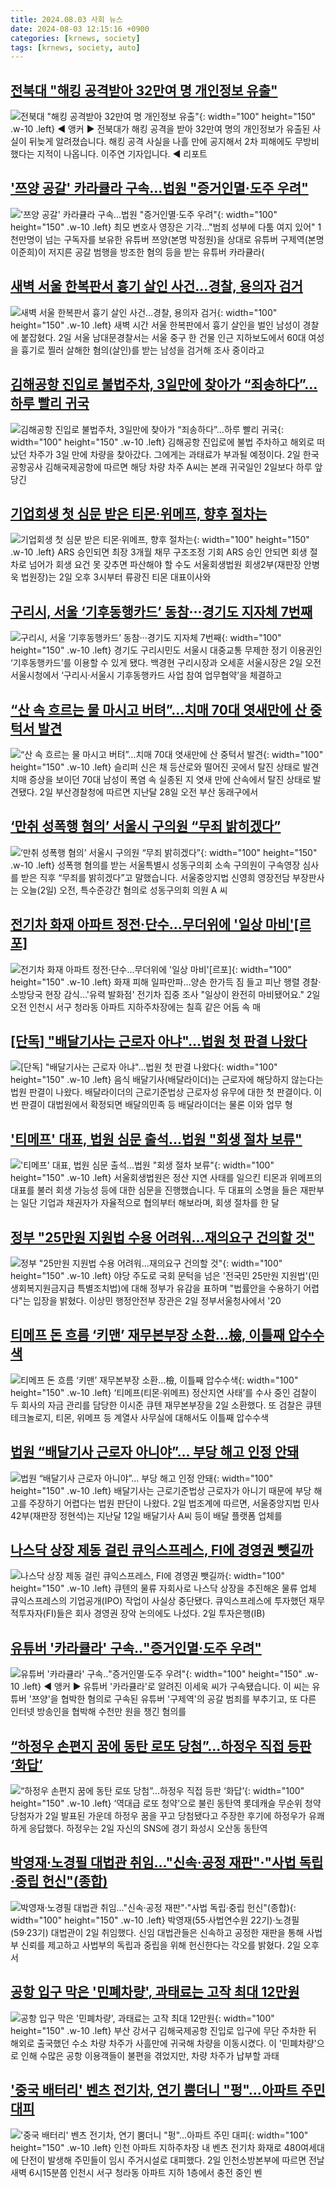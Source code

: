 ```yaml
---
title: 2024.08.03 사회 뉴스
date: 2024-08-03 12:15:16 +0900
categories: [krnews, society]
tags: [krnews, society, auto]
---
```

## [전북대 "해킹 공격받아 32만여 명 개인정보 유출"](https://n.news.naver.com/mnews/article/214/0001365109)

![전북대 "해킹 공격받아 32만여 명 개인정보 유출"](https://mimgnews.pstatic.net/image/origin/214/2024/08/02/1365109.jpg?type=nf220_150){: width="100" height="150" .w-10 .left}
◀ 앵커 ▶ 전북대가 해킹 공격을 받아 32만여 명의 개인정보가 유출된 사실이 뒤늦게 알려졌습니다. 해킹 공격 사실을 나흘 만에 공지해서 2차 피해에도 무방비 했다는 지적이 나옵니다. 이주연 기자입니다. ◀ 리포트

## ['쯔양 공갈' 카라큘라 구속…법원 "증거인멸·도주 우려"](https://n.news.naver.com/mnews/article/001/0014850634)

!['쯔양 공갈' 카라큘라 구속…법원 "증거인멸·도주 우려"](https://mimgnews.pstatic.net/image/origin/001/2024/08/02/14850634.jpg?type=nf220_150){: width="100" height="150" .w-10 .left}
최모 변호사 영장은 기각…"범죄 성부에 다툼 여지 있어" 1천만명이 넘는 구독자를 보유한 유튜버 쯔양(본명 박정원)을 상대로 유튜버 구제역(본명 이준희)이 저지른 공갈 범행을 방조한 혐의 등을 받는 유튜버 카라큘라(

## [새벽 서울 한복판서 흉기 살인 사건…경찰, 용의자 검거](https://n.news.naver.com/mnews/article/081/0003469529)

![새벽 서울 한복판서 흉기 살인 사건…경찰, 용의자 검거](https://mimgnews.pstatic.net/image/origin/081/2024/08/02/3469529.jpg?type=nf220_150){: width="100" height="150" .w-10 .left}
새벽 시간 서울 한복판에서 흉기 살인을 벌인 남성이 경찰에 붙잡혔다. 2일 서울 남대문경찰서는 서울 중구 한 건물 인근 지하보도에서 60대 여성을 흉기로 찔러 살해한 혐의(살인)를 받는 남성을 검거해 조사 중이라고

## [김해공항 진입로 불법주차, 3일만에 찾아가 “죄송하다”…하루 빨리 귀국](https://n.news.naver.com/mnews/article/018/0005803686)

![김해공항 진입로 불법주차, 3일만에 찾아가 “죄송하다”…하루 빨리 귀국](https://mimgnews.pstatic.net/image/origin/018/2024/08/02/5803686.jpg?type=nf220_150){: width="100" height="150" .w-10 .left}
김해공항 진입로에 불법 주차하고 해외로 떠났던 차주가 3일 만에 차량을 찾아갔다. 그에게는 과태료가 부과될 예정이다. 2일 한국공항공사 김해국제공항에 따르면 해당 차량 차주 A씨는 본래 귀국일인 2일보다 하루 앞당긴

## [기업회생 첫 심문 받은 티몬·위메프, 향후 절차는](https://n.news.naver.com/mnews/article/366/0001009525)

![기업회생 첫 심문 받은 티몬·위메프, 향후 절차는](https://mimgnews.pstatic.net/image/origin/366/2024/08/02/1009525.jpg?type=nf220_150){: width="100" height="150" .w-10 .left}
ARS 승인되면 최장 3개월 채무 구조조정 기회 ARS 승인 안되면 회생 절차로 넘어가 회생 요건 못 갖추면 파산해야 할 수도 서울회생법원 회생2부(재판장 안병욱 법원장)는 2일 오후 3시부터 류광진 티몬 대표이사와

## [구리시, 서울 ‘기후동행카드’ 동참···경기도 지자체 7번째](https://n.news.naver.com/mnews/article/081/0003469572)

![구리시, 서울 ‘기후동행카드’ 동참···경기도 지자체 7번째](https://mimgnews.pstatic.net/image/origin/081/2024/08/02/3469572.jpg?type=nf220_150){: width="100" height="150" .w-10 .left}
경기도 구리시민도 서울시 대중교통 무제한 정기 이용권인 ‘기후동행카드’를 이용할 수 있게 됐다. 백경현 구리시장과 오세훈 서울시장은 2일 오전 서울시청에서 ‘구리시·서울시 기후동행카드 사업 참여 업무협약’을 체결하고

## [“산 속 흐르는 물 마시고 버텨”…치매 70대 엿새만에 산 중턱서 발견](https://n.news.naver.com/mnews/article/021/0002652200)

![“산 속 흐르는 물 마시고 버텨”…치매 70대 엿새만에 산 중턱서 발견](https://mimgnews.pstatic.net/image/origin/021/2024/08/03/2652200.jpg?type=nf220_150){: width="100" height="150" .w-10 .left}
슬리퍼 신은 채 등산로와 떨어진 곳에서 탈진 상태로 발견 치매 증상을 보이던 70대 남성이 폭염 속 실종된 지 엿새 만에 산속에서 탈진 상태로 발견됐다. 2일 부산경찰청에 따르면 지난달 28일 오전 부산 동래구에서

## [‘만취 성폭행 혐의’ 서울시 구의원 “무죄 밝히겠다”](https://n.news.naver.com/mnews/article/056/0011774052)

![‘만취 성폭행 혐의’ 서울시 구의원 “무죄 밝히겠다”](https://mimgnews.pstatic.net/image/origin/056/2024/08/02/11774052.jpg?type=nf220_150){: width="100" height="150" .w-10 .left}
성폭행 혐의를 받는 서울특별시 성동구의회 소속 구의원이 구속영장 심사를 받은 직후 “무죄를 밝히겠다”고 말했습니다. 서울중앙지법 신영희 영장전담 부장판사는 오늘(2일) 오전, 특수준강간 혐의로 성동구의회 의원 A 씨

## [전기차 화재 아파트 정전·단수…무더위에 '일상 마비'[르포]](https://n.news.naver.com/mnews/article/001/0014849331)

![전기차 화재 아파트 정전·단수…무더위에 '일상 마비'[르포]](https://mimgnews.pstatic.net/image/origin/001/2024/08/02/14849331.jpg?type=nf220_150){: width="100" height="150" .w-10 .left}
화재 피해 일파만파…양손 한가득 짐 들고 피난 행렬 경찰·소방당국 현장 감식…'유력 발화점' 전기차 집중 조사 "일상이 완전히 마비됐어요." 2일 오전 인천시 서구 청라동 아파트 지하주차장에는 칠흑 같은 어둠 속 매

## [[단독] "배달기사는 근로자 아냐"…법원 첫 판결 나왔다](https://n.news.naver.com/mnews/article/015/0005017540)

![[단독] "배달기사는 근로자 아냐"…법원 첫 판결 나왔다](https://mimgnews.pstatic.net/image/origin/015/2024/08/02/5017540.jpg?type=nf220_150){: width="100" height="150" .w-10 .left}
음식 배달기사(배달라이더)는 근로자에 해당하지 않는다는 법원 판결이 나왔다. 배달라이더의 근로기준법상 근로자성 유무에 대한 첫 판결이다. 이번 판결이 대법원에서 확정되면 배달의민족 등 배달라이더는 물론 이와 업무 형

## ['티메프' 대표, 법원 심문 출석...법원 "회생 절차 보류"](https://n.news.naver.com/mnews/article/052/0002069512)

!['티메프' 대표, 법원 심문 출석...법원 "회생 절차 보류"](https://mimgnews.pstatic.net/image/origin/052/2024/08/02/2069512.jpg?type=nf220_150){: width="100" height="150" .w-10 .left}
서울회생법원은 정산 지연 사태를 일으킨 티몬과 위메프의 대표를 불러 회생 가능성 등에 대한 심문을 진행했습니다. 두 대표의 소명을 들은 재판부는 일단 기업과 채권자가 자율적으로 협의부터 해보라며, 회생 절차를 한 달

## [정부 "25만원 지원법 수용 어려워…재의요구 건의할 것"](https://n.news.naver.com/mnews/article/082/0001282354)

![정부 "25만원 지원법 수용 어려워…재의요구 건의할 것"](https://mimgnews.pstatic.net/image/origin/082/2024/08/02/1282354.jpg?type=nf220_150){: width="100" height="150" .w-10 .left}
야당 주도로 국회 문턱을 넘은 '전국민 25만원 지원법'(민생회복지원금지급 특별조치법)에 대해 정부가 유감을 표하며 "법률안을 수용하기 어렵다"는 입장을 밝혔다. 이상민 행정안전부 장관은 2일 정부서울청사에서 '20

## [티메프 돈 흐름 ‘키맨’ 재무본부장 소환…檢, 이틀째 압수수색](https://n.news.naver.com/mnews/article/025/0003377468)

![티메프 돈 흐름 ‘키맨’ 재무본부장 소환…檢, 이틀째 압수수색](https://mimgnews.pstatic.net/image/origin/025/2024/08/02/3377468.jpg?type=nf220_150){: width="100" height="150" .w-10 .left}
‘티메프(티몬·위메프) 정산지연 사태’를 수사 중인 검찰이 두 회사의 자금 관리를 담당한 이시준 큐텐 재무본부장을 2일 소환했다. 또 검찰은 큐텐테크놀로지, 티몬, 위메프 등 계열사 사무실에 대해서도 이틀째 압수수색

## [법원 “배달기사 근로자 아니야”… 부당 해고 인정 안돼](https://n.news.naver.com/mnews/article/023/0003850212)

![법원 “배달기사 근로자 아니야”… 부당 해고 인정 안돼](https://mimgnews.pstatic.net/image/origin/023/2024/08/02/3850212.jpg?type=nf220_150){: width="100" height="150" .w-10 .left}
배달기사는 근로기준법상 근로자가 아니기 때문에 부당 해고를 주장하기 어렵다는 법원 판단이 나왔다. 2일 법조계에 따르면, 서울중앙지법 민사42부(재판장 정현석)는 지난달 12일 배달기사 A씨 등이 배달 플랫폼 업체를

## [나스닥 상장 제동 걸린 큐익스프레스, FI에 경영권 뺏길까](https://n.news.naver.com/mnews/article/011/0004374981)

![나스닥 상장 제동 걸린 큐익스프레스, FI에 경영권 뺏길까](https://mimgnews.pstatic.net/image/origin/011/2024/08/02/4374981.jpg?type=nf220_150){: width="100" height="150" .w-10 .left}
큐텐의 물류 자회사로 나스닥 상장을 추진해온 물류 업체 큐익스프레스의 기업공개(IPO) 작업이 사실상 중단됐다. 큐익스프레스에 투자했던 재무적투자자(FI)들은 회사 경영권 장악 논의에도 나섰다. 2일 투자은행(IB)

## [유튜버 '카라큘라' 구속‥"증거인멸·도주 우려"](https://n.news.naver.com/mnews/article/214/0001365415)

![유튜버 '카라큘라' 구속‥"증거인멸·도주 우려"](https://mimgnews.pstatic.net/image/origin/214/2024/08/03/1365415.jpg?type=nf220_150){: width="100" height="150" .w-10 .left}
◀ 앵커 ▶ 유튜버 '카라큘라'로 알려진 이세욱 씨가 구속됐습니다. 이 씨는 유튜버 '쯔양'을 협박한 혐의로 구속된 유튜버 '구제역'의 공갈 범죄를 부추기고, 또 다른 인터넷 방송인을 협박해 수천만 원을 챙긴 혐의를

## [“하정우 손편지 꿈에 동탄 로또 당첨”...하정우 직접 등판 ‘화답’](https://n.news.naver.com/mnews/article/009/0005344553)

![“하정우 손편지 꿈에 동탄 로또 당첨”...하정우 직접 등판 ‘화답’](https://mimgnews.pstatic.net/image/origin/009/2024/08/02/5344553.jpg?type=nf220_150){: width="100" height="150" .w-10 .left}
‘역대급 로또 청약’으로 불린 동탄역 롯데캐슬 무순위 청약 당첨자가 2일 발표된 가운데 하정우 꿈을 꾸고 당첨됐다고 주장한 후기에 하정우가 유쾌하게 응답했다. 하정우는 2일 자신의 SNS에 경기 화성시 오산동 동탄역

## [박영재·노경필 대법관 취임…"신속·공정 재판"·"사법 독립·중립 헌신"(종합)](https://n.news.naver.com/mnews/article/018/0005803601)

![박영재·노경필 대법관 취임…"신속·공정 재판"·"사법 독립·중립 헌신"(종합)](https://mimgnews.pstatic.net/image/origin/018/2024/08/02/5803601.jpg?type=nf220_150){: width="100" height="150" .w-10 .left}
박영재(55·사법연수원 22기)·노경필(59·23기) 대법관이 2일 취임했다. 신임 대법관들은 신속하고 공정한 재판을 통해 사법부 신뢰를 제고하고 사법부의 독립과 중립을 위해 헌신한다는 각오를 밝혔다. 2일 오후 서

## [공항 입구 막은 '민폐차량', 과태료는 고작 최대 12만원](https://n.news.naver.com/mnews/article/088/0000895678)

![공항 입구 막은 '민폐차량', 과태료는 고작 최대 12만원](https://mimgnews.pstatic.net/image/origin/088/2024/08/02/895678.jpg?type=nf220_150){: width="100" height="150" .w-10 .left}
부산 강서구 김해국제공항 진입로 입구에 무단 주차한 뒤 해외로 출국했던 수소 차량 차주가 사흘만에 귀국해 차량을 이동시켰다. 이 '민폐차량'으로 인해 수많은 공항 이용객들이 불편을 겪었지만, 차량 차주가 납부할 과태

## ['중국 배터리' 벤츠 전기차, 연기 뿜더니 "펑"…아파트 주민 대피](https://n.news.naver.com/mnews/article/008/0005072277)

!['중국 배터리' 벤츠 전기차, 연기 뿜더니 "펑"…아파트 주민 대피](https://mimgnews.pstatic.net/image/origin/008/2024/08/02/5072277.jpg?type=nf220_150){: width="100" height="150" .w-10 .left}
인천 아파트 지하주차장 내 벤츠 전기차 화재로 480여세대에 단전이 발생해 주민들이 임시 주거시설로 대피했다. 2일 인천소방본부에 따르면 전날 새벽 6시15분쯤 인천시 서구 청라동 아파트 지하 1층에서 충전 중인 벤

